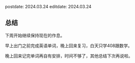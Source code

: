 <div class="posttime">
  <span>postdate: 2024.03.24</span>
  <span class="editdate">editdate: 2024.03.24</span>
</div>

## 总结

下周开始继续保持现在的作息。

早上出门之前完成英语单词，晚上回来复习，白天只学408跟数学。

晚上回来记完单词再自有安排，时间不够了，其他总结下次再说啦。
